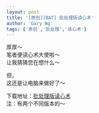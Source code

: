 ```yaml
---
layout: post
title: '[原创][BAT] 批处理版读心术'
author: 'Gary Ng'
tags: ['原创','批处理','读心术']
---
```


厚厚～  
笔者便读心术大使啦～  
让我猜猜您在想什么～  
  
  
但，  
这还是让电脑来做好了～  
  

下载地址：[批处理版读心术](http://dl.dropbox.com/u/43619472/%E6%89%B9%E5%A4%84%E7%90%86/%E5%85%B6%E4%BB%96%E7%B1%BB/%E8%AF%BB%E5%BF%83%E6%9C%AF%20%E6%89%B9%E5%A4%84%E7%90%86%E7%89%88.zip)  
注：有两个不同版本的～

